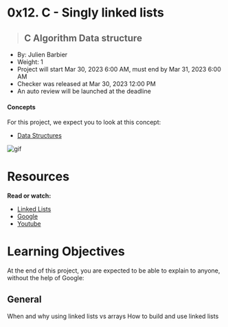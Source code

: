 # 0x12. C - Singly linked lists
> ## C Algorithm Data structure
-  By: Julien Barbier
-  Weight: 1
-  Project will start Mar 30, 2023 6:00 AM, must end by Mar 31, 2023 6:00 AM
-  Checker was released at Mar 30, 2023 12:00 PM
-  An auto review will be launched at the deadline
#### Concepts
For this project, we expect you to look at this concept:

- [Data Structures](https://intranet.alxswe.com/concepts/120)

![gif](https://s3.amazonaws.com/intranet-projects-files/holbertonschool-low_level_programming/229/giphy-3.gif)

# Resources
**Read or watch:**
- [Linked Lists](https://intranet.alxswe.com/rltoken/joxg32-tt4lUh8Afgst8tA)
- [Google](https://intranet.alxswe.com/rltoken/USaZbNdfcuIFII-K2YPsKQ)
- [Youtube](https://intranet.alxswe.com/rltoken/epKUCIcoA6XaN1T3Vtr_9w)

# Learning Objectives
At the end of this project, you are expected to be able to explain to anyone, without the help of Google:

## General
When and why using linked lists vs arrays
How to build and use linked lists
